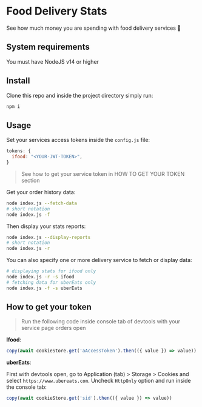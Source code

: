 # Food Delivery Stats
See how much money you are spending with food delivery services 🤑

## System requirements
You must have NodeJS v14 or higher

## Install
Clone this repo and inside the project directory simply run:
```sh
npm i
```

## Usage
Set your services access tokens inside the `config.js` file:
```js
tokens: {
  ifood: "<YOUR-JWT-TOKEN>",
}
```
> See how to get your service token in HOW TO GET YOUR TOKEN section

Get your order history data:
```sh
node index.js --fetch-data
# short notation
node index.js -f
```

Then display your stats reports:
```sh
node index.js --display-reports
# short notation
node index.js -r
```

You can also specify one or more delivery service to fetch or display data:
```sh
# displaying stats for ifood only
node index.js -r -s ifood
# fetching data for uberEats only
node index.js -f -s uberEats
```

## How to get your token
> Run the following code inside console tab of devtools with your service page orders open

__Ifood__:
```js
copy(await cookieStore.get('aAccessToken').then(({ value }) => value))
```

__uberEats__:

First with devtools open, go to Application (tab) > Storage > Cookies and select `https://www.ubereats.com`. Uncheck `HttpOnly` option and run inside the console tab: 
```js
copy(await cookieStore.get('sid').then(({ value }) => value))
```
